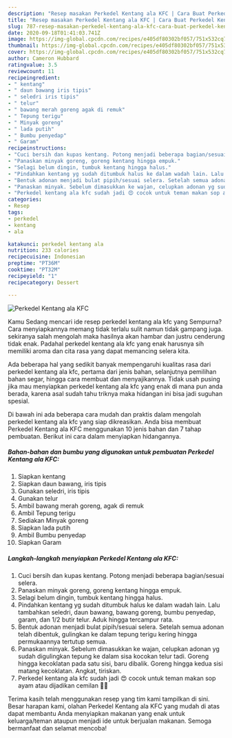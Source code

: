 ```yaml
---
description: "Resep masakan Perkedel Kentang ala KFC | Cara Buat Perkedel Kentang ala KFC Yang Lezat Sekali"
title: "Resep masakan Perkedel Kentang ala KFC | Cara Buat Perkedel Kentang ala KFC Yang Lezat Sekali"
slug: 787-resep-masakan-perkedel-kentang-ala-kfc-cara-buat-perkedel-kentang-ala-kfc-yang-lezat-sekali
date: 2020-09-18T01:41:03.741Z
image: https://img-global.cpcdn.com/recipes/e405df80302bf057/751x532cq70/perkedel-kentang-ala-kfc-foto-resep-utama.jpg
thumbnail: https://img-global.cpcdn.com/recipes/e405df80302bf057/751x532cq70/perkedel-kentang-ala-kfc-foto-resep-utama.jpg
cover: https://img-global.cpcdn.com/recipes/e405df80302bf057/751x532cq70/perkedel-kentang-ala-kfc-foto-resep-utama.jpg
author: Cameron Hubbard
ratingvalue: 3.5
reviewcount: 11
recipeingredient:
- " kentang"
- " daun bawang iris tipis"
- " seledri iris tipis"
- " telur"
- " bawang merah goreng agak di remuk"
- " Tepung terigu"
- " Minyak goreng"
- " lada putih"
- " Bumbu penyedap"
- " Garam"
recipeinstructions:
- "Cuci bersih dan kupas kentang. Potong menjadi beberapa bagian/sesuai selera."
- "Panaskan minyak goreng, goreng kentang hingga empuk."
- "Selagi belum dingin, tumbuk kentang hingga halus."
- "Pindahkan kentang yg sudah ditumbuk halus ke dalam wadah lain. Lalu tambahkan seledri, daun bawang, bawang goreng, bumbu penyedap, garam, dan 1/2 butir telur. Aduk hingga tercampur rata."
- "Bentuk adonan menjadi bulat pipih/sesuai selera. Setelah semua adonan telah dibentuk, gulingkan ke dalam tepung terigu kering hingga permukaannya tertutup semua."
- "Panaskan minyak. Sebelum dimasukkan ke wajan, celupkan adonan yg sudah digulingkan tepung ke dalam sisa kocokan telur tadi. Goreng hingga kecoklatan pada satu sisi, baru dibalik. Goreng hingga kedua sisi matang kecoklatan. Angkat, tiriskan."
- "Perkedel kentang ala kfc sudah jadi 😍 cocok untuk teman makan sop ayam atau dijadikan cemilan 👌🏻"
categories:
- Resep
tags:
- perkedel
- kentang
- ala

katakunci: perkedel kentang ala 
nutrition: 233 calories
recipecuisine: Indonesian
preptime: "PT36M"
cooktime: "PT32M"
recipeyield: "1"
recipecategory: Dessert

---
```



![Perkedel Kentang ala KFC](https://img-global.cpcdn.com/recipes/e405df80302bf057/751x532cq70/perkedel-kentang-ala-kfc-foto-resep-utama.jpg)

Kamu Sedang mencari ide resep perkedel kentang ala kfc yang Sempurna? Cara menyiapkannya memang tidak terlalu sulit namun tidak gampang juga. sekiranya salah mengolah maka hasilnya akan hambar dan justru cenderung tidak enak. Padahal perkedel kentang ala kfc yang enak harusnya sih memiliki aroma dan cita rasa yang dapat memancing selera kita.

Ada beberapa hal yang sedikit banyak mempengaruhi kualitas rasa dari perkedel kentang ala kfc, pertama dari jenis bahan, selanjutnya pemilihan bahan segar, hingga cara membuat dan menyajikannya. Tidak usah pusing jika mau menyiapkan perkedel kentang ala kfc yang enak di mana pun anda berada, karena asal sudah tahu triknya maka hidangan ini bisa jadi suguhan spesial.




Di bawah ini ada beberapa cara mudah dan praktis dalam mengolah perkedel kentang ala kfc yang siap dikreasikan. Anda bisa membuat Perkedel Kentang ala KFC menggunakan 10 jenis bahan dan 7 tahap pembuatan. Berikut ini cara dalam menyiapkan hidangannya.

<!--inarticleads1-->

##### Bahan-bahan dan bumbu yang digunakan untuk pembuatan Perkedel Kentang ala KFC:

1. Siapkan  kentang
1. Siapkan  daun bawang, iris tipis
1. Gunakan  seledri, iris tipis
1. Gunakan  telur
1. Ambil  bawang merah goreng, agak di remuk
1. Ambil  Tepung terigu
1. Sediakan  Minyak goreng
1. Siapkan  lada putih
1. Ambil  Bumbu penyedap
1. Siapkan  Garam




<!--inarticleads2-->

##### Langkah-langkah menyiapkan Perkedel Kentang ala KFC:

1. Cuci bersih dan kupas kentang. Potong menjadi beberapa bagian/sesuai selera.
1. Panaskan minyak goreng, goreng kentang hingga empuk.
1. Selagi belum dingin, tumbuk kentang hingga halus.
1. Pindahkan kentang yg sudah ditumbuk halus ke dalam wadah lain. Lalu tambahkan seledri, daun bawang, bawang goreng, bumbu penyedap, garam, dan 1/2 butir telur. Aduk hingga tercampur rata.
1. Bentuk adonan menjadi bulat pipih/sesuai selera. Setelah semua adonan telah dibentuk, gulingkan ke dalam tepung terigu kering hingga permukaannya tertutup semua.
1. Panaskan minyak. Sebelum dimasukkan ke wajan, celupkan adonan yg sudah digulingkan tepung ke dalam sisa kocokan telur tadi. Goreng hingga kecoklatan pada satu sisi, baru dibalik. Goreng hingga kedua sisi matang kecoklatan. Angkat, tiriskan.
1. Perkedel kentang ala kfc sudah jadi 😍 cocok untuk teman makan sop ayam atau dijadikan cemilan 👌🏻




Terima kasih telah menggunakan resep yang tim kami tampilkan di sini. Besar harapan kami, olahan Perkedel Kentang ala KFC yang mudah di atas dapat membantu Anda menyiapkan makanan yang enak untuk keluarga/teman ataupun menjadi ide untuk berjualan makanan. Semoga bermanfaat dan selamat mencoba!
